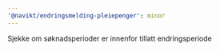 ```yaml
---
'@navikt/endringsmelding-pleiepenger': minor
---
```


Sjekke om søknadsperioder er innenfor tillatt endringsperiode
